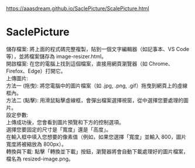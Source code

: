 https://aaasdream.github.io/SaclePicture/ScalePicture.html

# SaclePicture
儲存檔案: 將上面的程式碼完整複製，貼到一個文字編輯器（如記事本、VS Code等），並將檔案儲存為 image-resizer.html。  
開啟檔案: 在您的電腦上找到這個檔案，直接用網頁瀏覽器（如 Chrome、Firefox、Edge）打開它。  
上傳圖片:  
方法一 (拖曳): 將您電腦中的圖片檔案（如 .jpg, .png, .gif）拖曳到網頁上的虛線框內。  
方法二 (點擊): 用滑鼠點擊虛線框，會彈出檔案選擇視窗，從中選擇您要處理的圖片。  
設定參數:  
上傳成功後，您會看到圖片預覽和下方的控制選項。  
選擇您要固定的尺寸是「寬度」還是「高度」。  
在輸入框中填入您想要的像素值（例如，如果您選擇「寬度」並輸入 800，圖片寬度將被縮放為 800px）。  
轉換與下載: 點擊「轉換並下載」按鈕，瀏覽器將會自動下載處理好的圖片檔案，檔名為 resized-image.png。  
